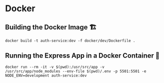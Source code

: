 # Docker

## Building the Docker Image 🏗️

`docker build -t auth-service:dev -f docker/dev/Dockerfile .`

## Running the Express App in a Docker Container 🚀

`docker run --rm -it -v $(pwd):/usr/src/app -v /usr/src/app/node_modules --env-file $(pwd)/.env -p 5501:5501 -e NODE_ENV=development auth-service:dev
`
